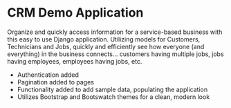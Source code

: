 # CRM Demo Application

Organize and quickly access information for a service-based business with this easy to use Django application.  Utilizing models for Customers, Technicians and Jobs, quickly and efficiently see how everyone (and everything) in the business connects... customers having multiple jobs, jobs having employees, employees having jobs, etc.

* Authentication added
* Pagination added to pages
* Functionality added to add sample data, populating the application
* Utilizes Bootstrap and Bootswatch themes for a clean, modern look

